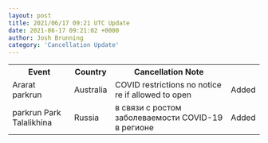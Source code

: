 ```yaml
---
layout: post
title: 2021/06/17 09:21 UTC Update
date: 2021-06-17 09:21:02 +0000
author: Josh Brunning
category: 'Cancellation Update'
---
```


<table style='width: 100%'>
    <tr>
        <th>Event</th>
        <th>Country</th>
        <th>Cancellation Note</th>
        <th></th>
    </tr>
    <tr>
        <td>Ararat parkrun</td>
        <td>Australia</td>
        <td>COVID restrictions no notice re if allowed to open</td>
        <td>Added</td>
    </tr>
    <tr>
        <td>parkrun Park Talalikhina</td>
        <td>Russia</td>
        <td>в связи с ростом заболеваемости COVID-19 в регионе</td>
        <td>Added</td>
    </tr>
